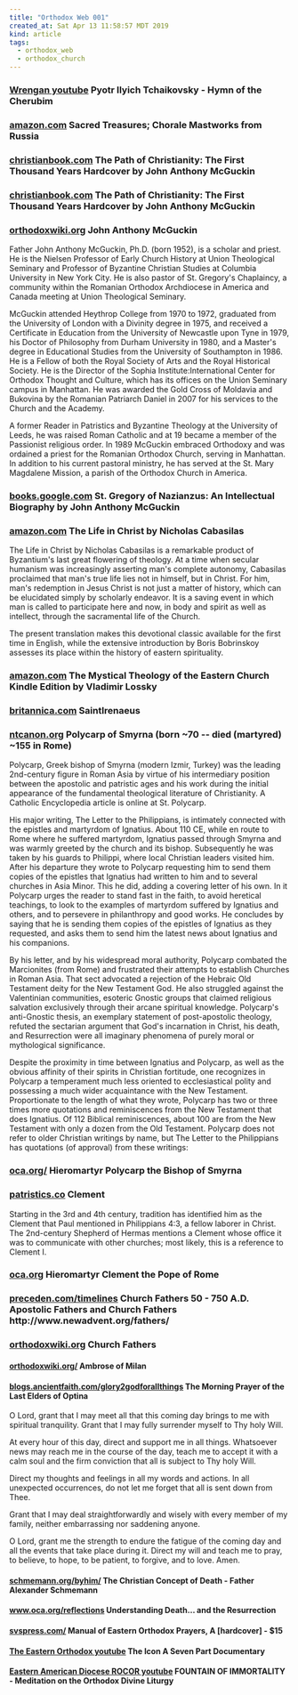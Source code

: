 ```yaml
---
title: "Orthodox Web 001"
created_at: Sat Apr 13 11:58:57 MDT 2019
kind: article
tags:
  - orthodox_web
  - orthodox_church
---
```


<h3>
<a href="https://www.youtube.com/watch?v=OPlK5HwFxcw" target="_blank">Wrengan youtube</a>
  Pyotr Ilyich Tchaikovsky - Hymn of the Cherubim
</h3>

<h3>
  <a href="https://www.amazon.com/Sacred-Treasures-Choral-Masterworks-Russia/dp/B000000X8J" target="_blank">amazon.com</a>
  Sacred Treasures; Chorale Mastworks from Russia
</h3>

<h3>
  <a href="https://www.christianbook.com/the-path-christianity-first-thousand-years/john-mcguckin/9780830840984/pd/840984" target="_blank">christianbook.com</a>
  The Path of Christianity: The First Thousand Years Hardcover by John Anthony McGuckin 
</h3>

<h3>
  <a href="https://www.christianbook.com/the-path-christianity-first-thousand-years/john-mcguckin/9780830840984/pd/840984" target="_blank">christianbook.com</a>
  The Path of Christianity: The First Thousand Years Hardcover by John Anthony McGuckin 
</h3>

<h3>
  <a href="https://orthodoxwiki.org/John_Anthony_McGuckin" target="_blank">orthodoxwiki.org</a>
  John Anthony McGuckin
</h3>

Father John Anthony McGuckin, Ph.D. (born 1952), is a scholar and
priest. He is the Nielsen Professor of Early Church History at Union
Theological Seminary and Professor of Byzantine Christian Studies at
Columbia University in New York City. He is also pastor of St. Gregory's
Chaplaincy, a community within the Romanian Orthodox Archdiocese in
America and Canada meeting at Union Theological Seminary.

McGuckin attended Heythrop College from 1970 to 1972, graduated from
the University of London with a Divinity degree in 1975, and received
a Certificate in Education from the University of Newcastle upon Tyne
in 1979, his Doctor of Philosophy from Durham University in 1980,
and a Master's degree in Educational Studies from the University of
Southampton in 1986. He is a Fellow of both the Royal Society of Arts
and the Royal Historical Society. He is the Director of the Sophia
Institute:International Center for Orthodox Thought and Culture, which
has its offices on the Union Seminary campus in Manhattan. He was awarded
the Gold Cross of Moldavia and Bukovina by the Romanian Patriarch Daniel
in 2007 for his services to the Church and the Academy.

A former Reader in Patristics and Byzantine Theology at the University
of Leeds, he was raised Roman Catholic and at 19 became a member of
the Passionist religious order. In 1989 McGuckin embraced Orthodoxy
and was ordained a priest for the Romanian Orthodox Church, serving in
Manhattan. In addition to his current pastoral ministry, he has served
at the St. Mary Magdalene Mission, a parish of the Orthodox Church
in America.

<h3>
  <a href="https://books.google.com/books/about/St_Gregory_of_Nazianzus.html?id=7jervOqijlwC" target="_blank">books.google.com</a>
  St. Gregory of Nazianzus: An Intellectual Biography
  by John Anthony McGuckin
</h3>

<h3>
  <a href="https://www.amazon.com/Life-Christ-English-Ancient-Greek/dp/0913836125/ref=cm_cr_arp_d_product_top?ie=UTF8" target="_blank">amazon.com</a>
  The Life in Christ by Nicholas Cabasilas
</h3>

The Life in Christ by Nicholas Cabasilas is a remarkable product of
Byzantium's last great flowering of theology. At a time when secular
humanism was increasingly asserting man's complete autonomy, Cabasilas
proclaimed that man's true life lies not in himself, but in Christ. For
him, man's redemption in Jesus Christ is not just a matter of history,
which can be elucidated simply by scholarly endeavor. It is a saving
event in which man is called to participate here and now, in body and
spirit as well as intellect, through the sacramental life of the Church.

The present translation makes this devotional classic available for
the first time in English, while the extensive introduction by Boris
Bobrinskoy assesses its place within the history of eastern spirituality.

<h3>
  <a href="https://www.amazon.com/Mystical-Theology-Eastern-Church-ebook/dp/B010OPFH1C/ref=cm_cr_arp_d_product_top?ie=UTF8" target="_blank">amazon.com</a>
  The Mystical Theology of the Eastern Church Kindle Edition
  by Vladimir Lossky
</h3>

<h3>
  <a href="https://www.britannica.com/biography/Saint-Irenaeus" target="_blank">britannica.com</a>
  SaintIrenaeus
</h3>

<h3>
  <a href="http://www.ntcanon.org/Polycarp.shtml" target="_blank">ntcanon.org</a>
  Polycarp of Smyrna (born ~70 -- died (martyred) ~155 in Rome)   
</h3>

Polycarp, Greek bishop of Smyrna (modern Izmir, Turkey) was the leading
2nd-century figure in Roman Asia by virtue of his intermediary position
between the apostolic and patristic ages and his work during the initial
appearance of the fundamental theological literature of Christianity. A
Catholic Encyclopedia article is online at St. Polycarp.

His major writing, The Letter to the Philippians, is intimately connected
with the epistles and martyrdom of Ignatius. About 110 CE, while en route
to Rome where he suffered martyrdom, Ignatius passed through Smyrna and
was warmly greeted by the church and its bishop. Subsequently he was
taken by his guards to Philippi, where local Christian leaders visited
him. After his departure they wrote to Polycarp requesting him to send
them copies of the epistles that Ignatius had written to him and to
several churches in Asia Minor. This he did, adding a covering letter
of his own. In it Polycarp urges the reader to stand fast in the faith,
to avoid heretical teachings, to look to the examples of martyrdom
suffered by Ignatius and others, and to persevere in philanthropy and
good works. He concludes by saying that he is sending them copies of
the epistles of Ignatius as they requested, and asks them to send him
the latest news about Ignatius and his companions.

By his letter, and by his widespread moral authority, Polycarp combated
the Marcionites (from Rome) and frustrated their attempts to establish
Churches in Roman Asia. That sect advocated a rejection of the Hebraic Old
Testament deity for the New Testament God. He also struggled against the
Valentinian communities, esoteric Gnostic groups that claimed religious
salvation exclusively through their arcane spiritual knowledge. Polycarp's
anti-Gnostic thesis, an exemplary statement of post-apostolic theology,
refuted the sectarian argument that God's incarnation in Christ, his
death, and Resurrection were all imaginary phenomena of purely moral or
mythological significance.

Despite the proximity in time between Ignatius and Polycarp, as well
as the obvious affinity of their spirits in Christian fortitude,
one recognizes in Polycarp a temperament much less oriented to
ecclesiastical polity and possessing a much wider acquaintance with the
New Testament. Proportionate to the length of what they wrote, Polycarp
has two or three times more quotations and reminiscences from the New
Testament that does Ignatius. Of 112 Biblical reminiscences, about 100 are
from the New Testament with only a dozen from the Old Testament. Polycarp
does not refer to older Christian writings by name, but The Letter to
the Philippians has quotations (of approval) from these writings:

<h3>
  <a href="https://oca.org/saints/lives/2017/02/23/100589-hieromartyr-polycarp-the-bishop-of-smyrna" target="_blank">oca.org/</a>
  Hieromartyr Polycarp the Bishop of Smyrna
</h3>

<h3>
  <a href="https://www.patristics.co/clement/" target="_blank">patristics.co</a>
  Clement
</h3>

Starting in the 3rd and 4th century, tradition has identified him as
the Clement that Paul mentioned in Philippians 4:3, a fellow laborer
in Christ. The 2nd-century Shepherd of Hermas mentions a Clement whose
office it was to communicate with other churches; most likely, this is
a reference to Clement I.

<h3>
  <a href="http://oca.org/saints/lives/2019/11/25/103393-hieromartyr-clement-the-pope-of-rome" target="_blank">oca.org</a>
  Hieromartyr Clement the Pope of Rome
</h3>

<h3>
<a href="https://www.preceden.com/timelines/10328-church-fathers-50---750-a-d-" target="_blank">preceden.com/timelines</a>
  Church Fathers 50 - 750 A.D.  Apostolic Fathers and Church Fathers http://www.newadvent.org/fathers/
</h3>

<h3>
  <a href="https://orthodoxwiki.org/Church_Fathers" target="_blank">orthodoxwiki.org</a>
  Church Fathers
</h3>

<h4>
  <a href="https://orthodoxwiki.org/Ambrose_of_Milan" target="_blank">orthodoxwiki.org/</a>
  Ambrose of Milan
</h4>

<h4>
  <a href="https://blogs.ancientfaith.com/glory2godforallthings/2006/11/10/the-morning-prayer-of-the-last-elders-of-optina/" target="_blank">blogs.ancientfaith.com/glory2godforallthings</a>
  The Morning Prayer of the Last Elders of Optina
</h4>

O Lord, grant that I may meet all that this coming day brings to me with
spiritual tranquility. Grant that I may fully surrender myself to Thy
holy Will.

At every hour of this day, direct and support me in all things. Whatsoever
news may reach me in the course of the day, teach me to accept it with
a calm soul and the firm conviction that all is subject to Thy holy Will.

Direct my thoughts and feelings in all my words and actions. In all
unexpected occurrences, do not let me forget that all is sent down
from Thee.

Grant that I may deal straightforwardly and wisely with every member of
my family, neither embarrassing nor saddening anyone.

O Lord, grant me the strength to endure the fatigue of the coming day and
all the events that take place during it. Direct my will and teach me to
pray, to believe, to hope, to be patient, to forgive, and to love. Amen.

<h4>
  <a href="https://schmemann.org/byhim/thechristianconceptofdeath.html" target="_blank">schmemann.org/byhim/</a>
  The Christian Concept of Death - Father Alexander Schmemann
</h4>

<h4>
  <a href="https://www.oca.org/reflections/fr.-steven-kostoff/understanding-death...-and-the-resurrection" target="_blank">www.oca.org/reflections</a>
  Understanding Death… and the Resurrection
</h4>

<h4>
  <a href="https://svspress.com/manual-of-eastern-orthodox-prayers-a-hardcover/" target="_blank">svspress.com/</a>
  Manual of Eastern Orthodox Prayers, A [hardcover] - $15
</h4>

<h4>
  <a href="https://www.youtube.com/watch?v=7jvap4ItDlk" target="_blank">The Eastern Orthodox youtube</a>
  The Icon A Seven Part Documentary
</h4>

<h4>
  <a href="https://www.youtube.com/watch?v=hm2qSeiTCfI" target="_blank">Eastern American Diocese ROCOR youtube</a>
  FOUNTAIN OF IMMORTALITY - Meditation on the Orthodox Divine Liturgy
</h4>

<!--
html boilerplate fragments
<a href="" target="_blank"></a>
<a name=""></a>
<img src="" width="400px">
<ul>
  <li></li>
  <li><a href="" target="_blank"></a></li>
</ul>
<pre>
</pre>
<p style="margin-bottom: 2em;"></p>
<hr style="border: 0; height: 3px; background: #333; background-image: linear-gradient(to right, #ccc, #333, #ccc);">
<pre><code>
</code></pre>
<math xmlns='http://www.w3.org/1998/Math/MathML' display='block'>
</math>
:-->
